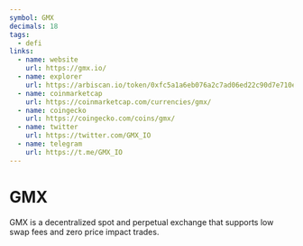 ```yaml
---
symbol: GMX
decimals: 18
tags:
  - defi
links:
  - name: website
    url: https://gmx.io/
  - name: explorer
    url: https://arbiscan.io/token/0xfc5a1a6eb076a2c7ad06ed22c90d7e710e35ad0a
  - name: coinmarketcap
    url: https://coinmarketcap.com/currencies/gmx/
  - name: coingecko
    url: https://coingecko.com/coins/gmx/
  - name: twitter
    url: https://twitter.com/GMX_IO
  - name: telegram
    url: https://t.me/GMX_IO
---
```


# GMX

GMX is a decentralized spot and perpetual exchange that supports low swap fees and zero price impact trades.
